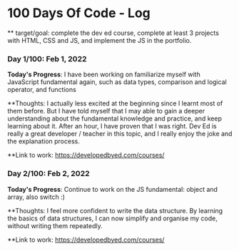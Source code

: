 # 100 Days Of Code - Log

** target/goal: complete the dev ed course, complete at least 3 projects with HTML, CSS and JS, and implement the JS in the portfolio.

### Day 1/100: Feb 1, 2022

**Today's Progress**: I have been working on familiarize myself with JavaScript fundamental again, such as data types, comparison and logical operator, and functions 

**Thoughts: I actually less excited at the beginning since I learnt most of them before. But I have told myself that I may able to gain a deeper understanding about the fundamental knowledge and practice, and keep learning about it. After an hour, I have proven that I was right. Dev Ed is really a great developer / teacher in this topic, and I really enjoy the joke and the explanation process.

**Link to work: https://developedbyed.com/courses/

### Day 2/100: Feb 2, 2022

**Today's Progress**: Continue to work on the JS fundamental: object and array, also switch :)

**Thoughts: I feel more confident to write the data structure. By learning the basics of data structures, I can now simplify and organise my code, without writing them repeatedly. 

**Link to work: https://developedbyed.com/courses/



